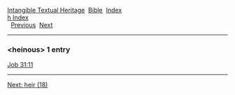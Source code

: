 [Intangible Textual Heritage](../../index)  [Bible](../index) 
[Index](index)   
[h Index](_h_)  
  [Previous](c05338)  [Next](c05340) 

------------------------------------------------------------------------

### &lt;heinous&gt; 1 entry

[Job 31:11](../kjv/job031.htm#011)  

------------------------------------------------------------------------

[Next: heir (18)](c05340)
